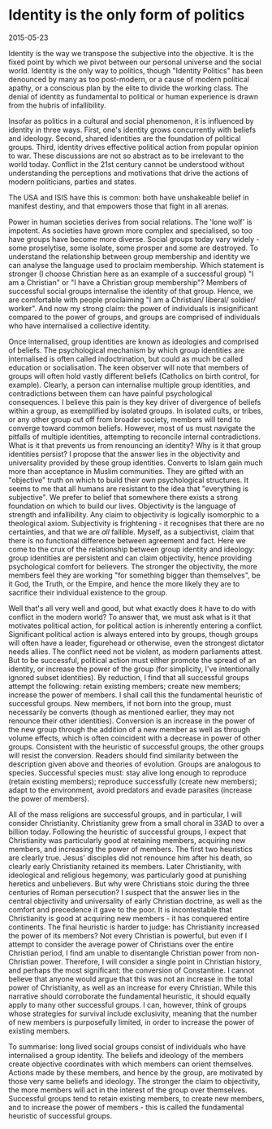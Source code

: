 
# Identity is the only form of politics

2015-05-23


Identity is the way we transpose the subjective into the objective. It is the fixed point by which we pivot between our personal universe and the social world. Identity is the only way to politics, though "Identity Politics" has been denounced by many as too post-modern, or a cause of modern political apathy, or a conscious plan by the elite to divide the working class. The denial of identity as fundamental to political or human experience is drawn from the hubris of infallibility.

Insofar as politics in a cultural and social phenomenon, it is influenced by identity in three ways. First, one's identity grows concurrently with beliefs and ideology. Second, shared identities are the foundation of political groups. Third, identity drives effective political action from popular opinion to war. These discussions are not so abstract as to be irrelevant to the world today. Conflict in the 21st century cannot be understood without understanding the perceptions and motivations that drive the actions of modern politicians, parties and states. 

The USA and ISIS have this is common: both have unshakeable belief in manifest destiny, and that empowers those that fight in all arenas.

Power in human societies derives from social relations. The 'lone wolf' is impotent. As societies have grown more complex and specialised, so too have groups have become more diverse. Social groups today vary widely - some proselytise, some isolate, some prosper and some are destroyed. To understand the relationship between group membership and identity we can analyse the language used to proclaim membership. Which statement is stronger (I choose Christian here as an example of a successful group) "I am a Christian" or "I have a Christian group membership"? Members of successful social groups internalise the identity of that group. Hence, we are comfortable with people proclaiming "I am a Christian/ liberal/ soldier/ worker". And now my strong claim: the power of individuals is insignificant compared to the power of groups, and groups are comprised of individuals who have internalised a collective identity.

Once internalised, group identities are known as ideologies and comprised of beliefs. The psychological mechanism by which group identities are internalised is often called indoctrination, but could as much be called education or socialisation. The keen observer will note that members of groups will often hold vastly different beliefs (Catholics on birth control, for example). Clearly, a person can internalise multiple group identities, and contradictions between them can have painful psychological consequences. I believe this pain is they key driver of divergence of beliefs within a group, as exemplified by isolated groups. In isolated cults, or tribes, or any other group cut off from broader society, members will tend to converge toward common beliefs. However, most of us must navigate the pitfalls of multiple identities, attempting to reconcile internal contradictions. What is it that prevents us from renouncing an identity? Why is it that group identities persist? I propose that the answer lies in the objectivity and universality provided by these group identities. Converts to Islam gain much more than acceptance in Muslim communities. They are gifted with an "objective" truth on which to build their own psychological structures. It seems to me that all humans are resistant to the idea that "everything is subjective". We prefer to belief that somewhere there exists a strong foundation on which to build our lives. Objectivity is the language of strength and infallibility. Any claim to objectivity is logically isomorphic to a theological axiom. Subjectivity is frightening - it recognises that there are no certainties, and that we are <em>all </em>fallible. Myself, as a subjectivist, claim that there is no functional difference between agreement and fact. Here we come to the crux of the relationship between group identity and ideology: group identities are persistent and can claim objectivity, hence providing psychological comfort for believers. The stronger the objectivity, the more members feel they are working "for something bigger than themselves", be it God, the Truth, or the Empire, and hence the more likely they are to sacrifice their individual existence to the group.

Well that's all very well and good, but what exactly does it have to do with conflict in the modern world? To answer that, we must ask what is it that motivates political action, for political action is inherently entering a conflict. Significant political action is always entered into by groups, though groups will often have a leader, figurehead or otherwise, even the strongest dictator needs allies. The conflict need not be violent, as modern parliaments attest. But to be successful, political action must either promote the spread of an identity, or increase the power of the group (for simplicity, I've intentionally ignored subset identities). By reduction, I find that all successful groups attempt the following: retain existing members; create new members; increase the power of members. I shall call this the fundamental heuristic of successful groups. New members, if not born into the group, must necessarily be converts (though as mentioned earlier, they may not renounce their other identities). Conversion is an increase in the power of the new group through the addition of a new member as well as through volume effects, which is often coincident with a decrease in power of other groups. Consistent with the heuristic of successful groups, the other groups will resist the conversion. Readers should find similarity between the description given above and theories of evolution. Groups are analogous to species. Successful species must: stay alive long enough to reproduce (retain existing members); reproduce successfully (create new members); adapt to the environment, avoid predators and evade parasites (increase the power of members).

All of the mass religions are successful groups, and in particular, I will consider Christianity. Christianity grew from a small choral in 33AD to over a billion today. Following the heuristic of successful groups, I expect that Christianity was particularly good at retaining members, acquiring new members, and increasing the power of members. The first two heuristics are clearly true. Jesus' disciples did not renounce him after his death, so clearly early Christianity retained its members. Later Christianity, with ideological and religious hegemony, was particularly good at punishing heretics and unbelievers. But why were Christians stoic during the three centuries of Roman persecution? I suspect that the answer lies in the central objectivity and universality of early Christian doctrine, as well as the comfort and precedence it gave to the poor. It is incontestable that Christianity is good at acquiring new members - it has conquered entire continents. The final heuristic is harder to judge: has Christianity increased the power of its members? Not every Christian is powerful, but even if I attempt to consider the average power of Christians over the entire Christian period, I find am unable to disentangle Christian power from non-Christian power. Therefore, I will consider a single point in Christian history, and perhaps the most significant: the conversion of Constantine. I cannot believe that anyone would argue that this was not an increase in the total power of Christianity, as well as an increase for every Christian. While this narrative should corroborate the fundamental heuristic, it should equally apply to many other successful groups. I can, however, think of groups whose strategies for survival include exclusivity, meaning that the number of new members is purposefully limited, in order to increase the power of existing members.

To summarise: long lived social groups consist of individuals who have internalised a group identity. The beliefs and ideology of the members create objective coordinates with which members can orient themselves. Actions made by these members, and hence by the group, are motivated by those very same beliefs and ideology. The stronger the claim to objectivity, the more members will act in the interest of the group over themselves. Successful groups tend to retain existing members, to create new members, and to increase the power of members - this is called the fundamental heuristic of successful groups.